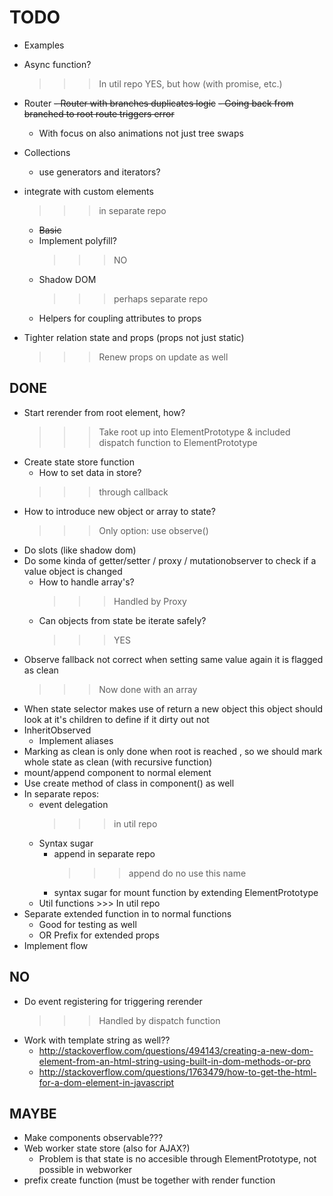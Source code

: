 # TODO

- Examples

- Async function?
    >>> In util repo
    >>> YES, but how (with promise, etc.)
       
- Router 
    ~~- Router with branches duplicates logic~~
    ~~- Going back from branched to root route triggers error~~
    - With focus on also animations not just tree swaps
       
- Collections
    - use generators and iterators?

- integrate with custom elements
    >>> in separate repo
    - ~~Basic~~
    - Implement polyfill? 
        >>> NO
    - Shadow DOM 
        >>> perhaps separate repo 
    - Helpers for coupling attributes to props
    
- Tighter relation state and props (props not just static)
    >>> Renew props on update as well

## DONE
- Start rerender from root element, how?
    >>> Take root up into ElementPrototype & included dispatch function to ElementPrototype
- Create state store function
    - How to set data in store?
    >>> through callback
- How to introduce new object or array to state?
    >>> Only option: use observe()
- Do slots (like shadow dom)
- Do some kinda of getter/setter / proxy / mutationobserver to check if a value object is changed
    - How to handle array's?
        >>> Handled by Proxy
    - Can objects from state be iterate safely?
        >>> YES
- Observe fallback not correct when setting same value again it is flagged as clean
    >>> Now done with an array
- When state selector makes use of return a new object this object should look at it's children to define if it dirty out not
- InheritObserved
    - Implement aliases
- Marking as clean is only done when root is reached
    , so we should mark whole state as clean (with recursive function)
- mount/append component to normal element
- Use create method of class in component() as well
- In separate repos:
    - event delegation
        >>> in util repo
    - Syntax sugar
        - append in separate repo
            >>> append do no use this name
        - syntax sugar for mount function by extending ElementPrototype
    - Util functions
            >>> In util repo
- Separate extended function in to normal functions
    - Good for testing as well
    - OR Prefix for extended props
- Implement flow
    
## NO
- Do event registering for triggering rerender
    >>> Handled by dispatch function
- Work with template string as well??
    - http://stackoverflow.com/questions/494143/creating-a-new-dom-element-from-an-html-string-using-built-in-dom-methods-or-pro
    - http://stackoverflow.com/questions/1763479/how-to-get-the-html-for-a-dom-element-in-javascript
  
## MAYBE
- Make components observable???
- Web worker state store (also for AJAX?)
    - Problem is that state is no accesible through ElementPrototype, not possible in webworker
- prefix create function (must be together with render function
